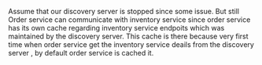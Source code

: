 Assume that our discovery server is stopped since some issue.
But still Order service can communicate with inventory service since
order service has its own cache  regarding inventory service endpoits which
was maintained by the discovery server.
This cache is there because  very first time when order service get the inventory service
deails from the discovery server , by default order service is cached it. 